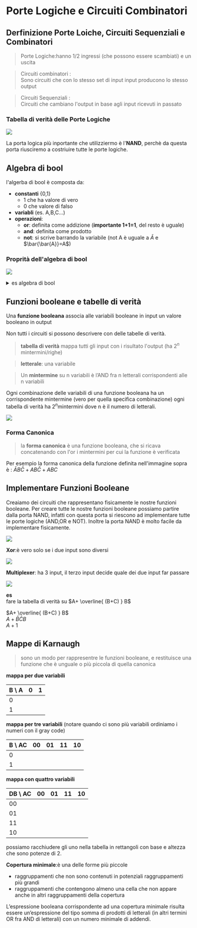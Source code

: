 
# Porte Logiche e Circuiti Combinatori

## Derfinizione Porte Loiche, Circuiti Sequenziali e Combinatori
> Porte Logiche:hanno 1/2 ingressi (che possono essere scambiati) e un uscita

> Circuiti combinatori :  
>  Sono circuiti che con lo stesso set di input input  producono lo stesso output

> Circuiti Sequenziali :  
> Circuiti che cambiano l'output in base agli input ricevuti in passato

### Tabella di verità delle Porte Logiche

![](../img/portelogiche.png)

La porta logica più inportante che utilizziermo è l'**NAND**, perchè da questa porta riusciremo a costriuire tutte le porte logiche.

## Algebra di bool


l'algerba di bool è composta da:  
- **constanti** {0,1}
    - 1 che ha valore di vero
    - 0 che valore di falso
- **variabli** (es. A,B,C...)
- **operazioni**:
    - **or**: definita come addizione (**importante 1+1=1**, del resto è uguale)
    - **and**: definita come prodotto
    - **not**: si scrive barrando la variabile (not A è uguale a $\bar{A}$ e $\bar{\bar{A}}=A$)


### Proprità dell'algebra di bool

![](../img/proprietadibool.png)


<details>
<summary>
es algebra di bool
</summary>

passare da $A+\bar{A}=1$ a $A\bar{A}=0$ utilizzando de morgan law

$A+\bar{A}=1$
$\bar{B}+\bar{A}=1, B=\bar{A}$
$\overline{BA}=1$
$\overline{\bar{A}A}=1$
$\bar{A}A=0$
</details>


## Funzioni booleane e tabelle di verità

Una **funzione booleana** associa alle variabili booleane in input un valore booleano in output

Non tutti i circuiti si possono descrivere con delle tabelle di verità.

>**tabella di verità** mappa tutti gli input con i risultato l'output (ha $2^n$ mintermini/righe)

> **letterale**: una variabile

> Un **mintermine** su n variabili è l’AND fra n letterali corrispondenti alle n variabili

Ogni combinazione delle variabili di una funzione booleana ha un corrispondente mintermine (vero per quella specifica combinazione) ogni tabella di verità ha $2^n \text{mintermini}$ dove n è il numero di letterali.

![](../img/mintermini.png)


### Forma Canonica

> la **forma canonica** è una funzione booleana, che si ricava concatenando con l'or i mintermini per cui la funzione è verificata

Per esempio la forma canonica della funzione definita nell'immagine sopra è : $\bar{A}B\bar{C}+AB\bar{C}+ABC$

## Implementare Funzioni Booleane

Creaiamo dei circuiti che rappresentano fisicamente le nostre funzioni booleane.
Per creare tutte le nostre funzioni booleane possiamo partire dalla porta NAND, infatti con questa porta si riescono ad implementare tutte le porte logiche (AND,OR e NOT). Inoltre la porta NAND è molto facile da implementare fisicamente.

![](../img/orandnot.png)

**Xor**:è vero solo se i due input sono diversi

![](../img/xor.png)

**Multiplexer**: ha 3 input, il terzo input decide quale dei due input far passare

![](../img/multiplexer.png)



**es**  
fare la tabella di verità su $A+ \overline{ (B+C) } B$

$A+ \overline{ (B+C) } B$  
$A+\bar{B}\bar{C}B$  
$A+1$


## Mappe di Karnaugh

> sono un modo per rappresentre le funzioni booleane, e restituisce una funzione che è unguale o più piccola di quella canonica

**mappa per due variabili**

| B \ A |  0  |  1  |
| ----- | --- | --- |
| 0     |     |     |
| 1     |     |     |

**mappa per tre variabili** (notare quando ci sono più variabili ordiniamo i numeri con il gray code)

| B \ AC | 00  | 01  | 11  | 10  |
| ------ | --- | --- | --- | --- |
| 0      |     |     |     |     |
| 1      |     |     |     |     |

**mappa con quattro variabili**

| DB \ AC | 00  | 01  | 11  | 10  |
| ------- | --- | --- | --- | --- |
| 00      |     |     |     |     |
| 01      |     |     |     |     |
| 11      |     |     |     |     |
| 10      |     |     |     |     |


possiamo racchiudere gli uno nella tabella in rettangoli con base e altezza che sono potenze di 2.

**Copertura minimale**:è una delle forme più piccole  
- raggruppamenti che non sono contenuti in potenziali raggruppamenti più grandi
- raggruppamenti che contengono almeno una cella che non appare anche in altri raggruppamenti della copertura

L’espressione booleana corrispondente ad una copertura minimale risulta essere un’espressione del tipo somma di prodotti di letterali (in altri termini OR fra AND di letterali) con un numero minimale di addendi.
